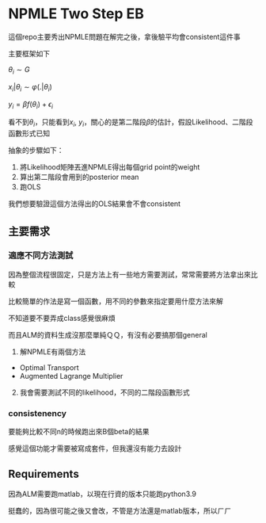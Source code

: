 # NPMLE Two Step EB

這個repo主要秀出NPMLE問題在解完之後，拿後驗平均會consistent這件事

主要框架如下


$\theta_i\sim G$

$x_i|\theta_i \sim \varphi(.|\theta_i)$

$y_i=\beta f(\theta_i)+\epsilon_i$


看不到$\theta_i$，只能看到$x_i,$ $y_i$，關心的是第二階段$\beta$的估計，假設Likelihood、二階段函數形式已知

抽象的步驟如下：

1. 將Likelihood矩陣丟進NPMLE得出每個grid point的weight
2. 算出第二階段會用到的posterior mean
3. 跑OLS


我們想要驗證這個方法得出的OLS結果會不會consistent

## 主要需求



### 適應不同方法測試
因為整個流程很固定，只是方法上有一些地方需要測試，常常需要將方法拿出來比較

比較簡單的作法是寫一個函數，用不同的參數來指定要用什麼方法來解

不知道要不要弄成class感覺很麻煩

而且ALM的資料生成沒那麼單純ＱＱ，有沒有必要搞那個general

1. 解NPMLE有兩個方法
- Optimal Transport
- Augmented Lagrange Multiplier

2. 我會需要測試不同的likelihood，不同的二階段函數形式

### consistenency

要能夠比較不同n的時候跑出來B個beta的結果

感覺這個功能才需要被寫成套件，但我還沒有能力去設計


## Requirements

因為ALM需要跑matlab，以現在行資的版本只能跑python3.9

挺蠢的，因為很可能之後又會改，不管是方法還是matlab版本，所以ㄏㄏ